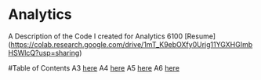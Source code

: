 # Analytics
A Description of the Code I created for Analytics 6100
[Resume] (https://colab.research.google.com/drive/1mT_K9ebOXfy0Urig11YGXHGImbHSWlcQ?usp=sharing)

#Table of Contents
A3
[here](https://drive.google.com/file/d/10EjjAcOk9zPkW140yp0HgurGcNBoRkPf/view?usp=sharing)
A4
[here](https://drive.google.com/file/d/1OAEzPmo6Z_DHCGOAI6KI1xWrAtRNsoAm/view?usp=sharing)
A5
[here](https://colab.research.google.com/drive/1fGriGumLhyM0-r_dqIxDuQFva6XL7lco?usp=sharing)
A6
[here](https://colab.research.google.com/drive/1K0JWp48am_Y8X5aBU5OYka79RN58lanz?usp=sharing)
